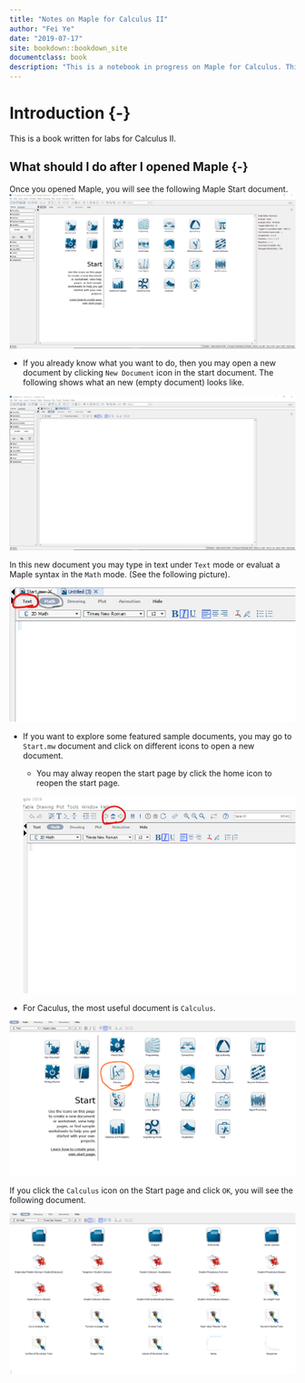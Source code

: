 ```yaml
--- 
title: "Notes on Maple for Calculus II"
author: "Fei Ye"
date: "2019-07-17"
site: bookdown::bookdown_site
documentclass: book
description: "This is a notebook in progress on Maple for Calculus. This notebook was created using bookdown"
---
```




# Introduction {-}

This is a book written for labs for Calculus II.

## What should I do after I opened Maple {-}

Once you opened Maple, you will see the following Maple Start document.
![](figs/Maple-Start.png)

- If you already know what you want to do, then you may open a new document by clicking `New Document` icon in the start document. The following shows what an new (empty document) looks like.

![](figs/Maple-New-Doc.png)

In this new document you may type in text under `Text` mode or evaluat a Maple syntax in the `Math` mode. (See the following picture).

![](figs/Text-Math-Mode.png)


- If you want to explore some featured sample documents, you may go to `Start.mw` document and click on different icons to open a new document. 

  - You may alway reopen the start page by click the home icon to reopen the start page.
  
  ![](figs/Home-reopen-start-page.png)


- For Caculus, the most useful document is `Calculus`. 

![](figs/Start-Page-Calculus.png)

If you click the `Calculus` icon on the Start page and click `OK`, you will see the following document.

![](figs/Calculus-Doc.png)

